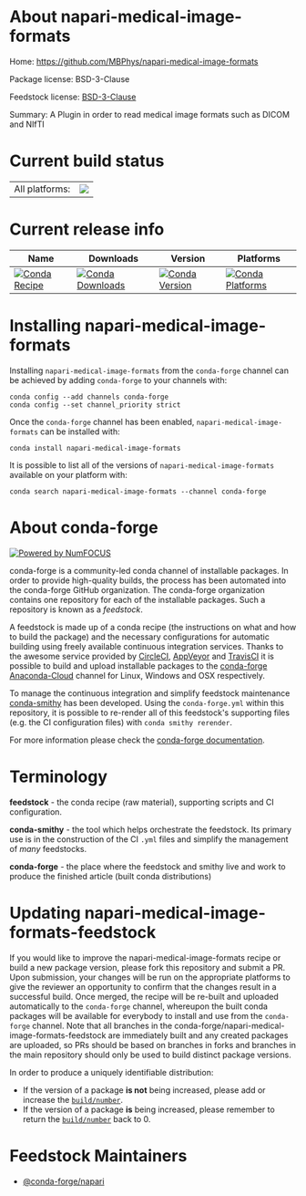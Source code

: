 About napari-medical-image-formats
==================================

Home: https://github.com/MBPhys/napari-medical-image-formats

Package license: BSD-3-Clause

Feedstock license: [BSD-3-Clause](https://github.com/conda-forge/napari-medical-image-formats-feedstock/blob/master/LICENSE.txt)

Summary: A Plugin in order to read medical image formats such as DICOM and NIfTI

Current build status
====================


<table><tr><td>All platforms:</td>
    <td>
      <a href="https://dev.azure.com/conda-forge/feedstock-builds/_build/latest?definitionId=15411&branchName=master">
        <img src="https://dev.azure.com/conda-forge/feedstock-builds/_apis/build/status/napari-medical-image-formats-feedstock?branchName=master">
      </a>
    </td>
  </tr>
</table>

Current release info
====================

| Name | Downloads | Version | Platforms |
| --- | --- | --- | --- |
| [![Conda Recipe](https://img.shields.io/badge/recipe-napari--medical--image--formats-green.svg)](https://anaconda.org/conda-forge/napari-medical-image-formats) | [![Conda Downloads](https://img.shields.io/conda/dn/conda-forge/napari-medical-image-formats.svg)](https://anaconda.org/conda-forge/napari-medical-image-formats) | [![Conda Version](https://img.shields.io/conda/vn/conda-forge/napari-medical-image-formats.svg)](https://anaconda.org/conda-forge/napari-medical-image-formats) | [![Conda Platforms](https://img.shields.io/conda/pn/conda-forge/napari-medical-image-formats.svg)](https://anaconda.org/conda-forge/napari-medical-image-formats) |

Installing napari-medical-image-formats
=======================================

Installing `napari-medical-image-formats` from the `conda-forge` channel can be achieved by adding `conda-forge` to your channels with:

```
conda config --add channels conda-forge
conda config --set channel_priority strict
```

Once the `conda-forge` channel has been enabled, `napari-medical-image-formats` can be installed with:

```
conda install napari-medical-image-formats
```

It is possible to list all of the versions of `napari-medical-image-formats` available on your platform with:

```
conda search napari-medical-image-formats --channel conda-forge
```


About conda-forge
=================

[![Powered by
NumFOCUS](https://img.shields.io/badge/powered%20by-NumFOCUS-orange.svg?style=flat&colorA=E1523D&colorB=007D8A)](https://numfocus.org)

conda-forge is a community-led conda channel of installable packages.
In order to provide high-quality builds, the process has been automated into the
conda-forge GitHub organization. The conda-forge organization contains one repository
for each of the installable packages. Such a repository is known as a *feedstock*.

A feedstock is made up of a conda recipe (the instructions on what and how to build
the package) and the necessary configurations for automatic building using freely
available continuous integration services. Thanks to the awesome service provided by
[CircleCI](https://circleci.com/), [AppVeyor](https://www.appveyor.com/)
and [TravisCI](https://travis-ci.com/) it is possible to build and upload installable
packages to the [conda-forge](https://anaconda.org/conda-forge)
[Anaconda-Cloud](https://anaconda.org/) channel for Linux, Windows and OSX respectively.

To manage the continuous integration and simplify feedstock maintenance
[conda-smithy](https://github.com/conda-forge/conda-smithy) has been developed.
Using the ``conda-forge.yml`` within this repository, it is possible to re-render all of
this feedstock's supporting files (e.g. the CI configuration files) with ``conda smithy rerender``.

For more information please check the [conda-forge documentation](https://conda-forge.org/docs/).

Terminology
===========

**feedstock** - the conda recipe (raw material), supporting scripts and CI configuration.

**conda-smithy** - the tool which helps orchestrate the feedstock.
                   Its primary use is in the construction of the CI ``.yml`` files
                   and simplify the management of *many* feedstocks.

**conda-forge** - the place where the feedstock and smithy live and work to
                  produce the finished article (built conda distributions)


Updating napari-medical-image-formats-feedstock
===============================================

If you would like to improve the napari-medical-image-formats recipe or build a new
package version, please fork this repository and submit a PR. Upon submission,
your changes will be run on the appropriate platforms to give the reviewer an
opportunity to confirm that the changes result in a successful build. Once
merged, the recipe will be re-built and uploaded automatically to the
`conda-forge` channel, whereupon the built conda packages will be available for
everybody to install and use from the `conda-forge` channel.
Note that all branches in the conda-forge/napari-medical-image-formats-feedstock are
immediately built and any created packages are uploaded, so PRs should be based
on branches in forks and branches in the main repository should only be used to
build distinct package versions.

In order to produce a uniquely identifiable distribution:
 * If the version of a package **is not** being increased, please add or increase
   the [``build/number``](https://docs.conda.io/projects/conda-build/en/latest/resources/define-metadata.html#build-number-and-string).
 * If the version of a package **is** being increased, please remember to return
   the [``build/number``](https://docs.conda.io/projects/conda-build/en/latest/resources/define-metadata.html#build-number-and-string)
   back to 0.

Feedstock Maintainers
=====================

* [@conda-forge/napari](https://github.com/conda-forge/napari/)

